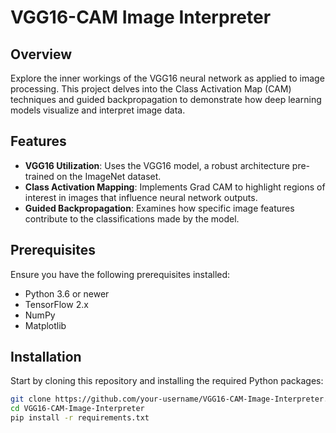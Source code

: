 # VGG16-CAM Image Interpreter

## Overview
Explore the inner workings of the VGG16 neural network as applied to image processing. This project delves into the Class Activation Map (CAM) techniques and guided backpropagation to demonstrate how deep learning models visualize and interpret image data.

## Features
- **VGG16 Utilization**: Uses the VGG16 model, a robust architecture pre-trained on the ImageNet dataset.
- **Class Activation Mapping**: Implements Grad CAM to highlight regions of interest in images that influence neural network outputs.
- **Guided Backpropagation**: Examines how specific image features contribute to the classifications made by the model.

## Prerequisites
Ensure you have the following prerequisites installed:
- Python 3.6 or newer
- TensorFlow 2.x
- NumPy
- Matplotlib

## Installation
Start by cloning this repository and installing the required Python packages:
```bash
git clone https://github.com/your-username/VGG16-CAM-Image-Interpreter.git
cd VGG16-CAM-Image-Interpreter
pip install -r requirements.txt
